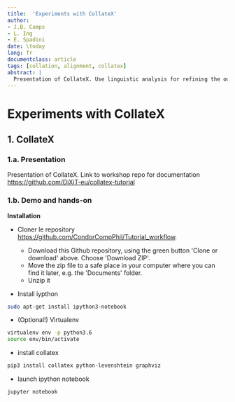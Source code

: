 ```yaml
---
title:  'Experiments with CollateX'
author:
- J.B. Camps
- L. Ing
- E. Spadini
date: \today
lang: fr
documentclass: article
tags: [collation, alignment, collatex]
abstract: |
  Presentation of CollateX. Use linguistic analysis for refining the output and identifying categories of variants
---
```



# Experiments with CollateX

## 1. CollateX

### 1.a. Presentation

Presentation of CollateX. Link to workshop repo for documentation <https://github.com/DiXiT-eu/collatex-tutorial>

### 1.b. Demo and hands-on

**Installation**

- Cloner le repository <https://github.com/CondorCompPhil/Tutorial_workflow>.
    - Download this Github repository, using the green button 'Clone or download' above. Choose 'Download ZIP'.
    - Move the zip file to a safe place in your computer where you can find it later, e.g. the 'Documents' folder.
    - Unzip it

- Install iypthon
```bash
sudo apt-get install ipython3-notebook
```
- (Optional!) Virtualenv
```bash
virtualenv env -p python3.6
source env/bin/activate
```
- install collatex
```bash
pip3 install collatex python-levenshtein graphviz
```

- launch ipython notebook
```bash
jupyter notebook
```




